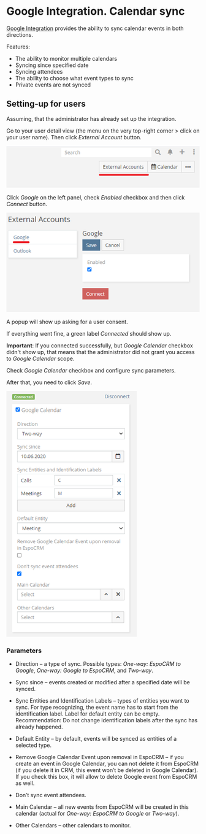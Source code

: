 # Google Integration. Calendar sync

[Google Integration](https://www.espocrm.com/extensions/google-integration) provides the ability to sync calendar events in both directions.

Features:

* The ability to monitor multiple calendars
* Syncing since specified date
* Syncing attendees
* The ability to choose what event types to sync
* Private events are not synced

## Setting-up for users

Assuming, that the administrator has already set up the integration.

Go to your user detail view (the menu on the very top-right corner > click on your user name). Then click *External Account* button.

![External account button](../../_static/images/extensions/google-integration/external-account-button.png)

Click *Google* on the left panel, check *Enabled* checkbox and then click *Connect* button.

![Connect](../../_static/images/extensions/google-integration/connect.png)

A popup will show up asking for a user consent.

If everything went fine, a green label *Connected* should show up.

**Important**: If you connected successfully, but *Google Calendar* checkbox didn't show up, that means that the administrator did not grant you access to *Google Calendar* scope.

Check *Google Calendar* checkbox and configure sync parameters.

After that, you need to click *Save*.

![Params](../../_static/images/extensions/google-integration/calendar-params.png)

### Parameters

* Direction – a type of sync. Possible types: *One-way: EspoCRM to Google*, *One-way: Google to EspoCRM*, and *Two-way*.

* Sync since – events created or modified after a specified date will be synced.

* Sync Entities and Identification Labels – types of entities you want to sync. For type recognizing, the event name has to start from the identification label. Label for default entity can be empty. Recommendation: Do not change identification labels after the sync has already happened.

* Default Entity – by default, events will be synced as entities of a selected type.

* Remove Google Calendar Event upon removal in EspoCRM –  if you create an event in Google Calendar, you can not delete it from EspoCRM (if you delete it in CRM, this event won’t be deleted in Google Calendar). If you check this box, it will allow to delete Google event from EspoCRM as well.

* Don’t sync event attendees.

* Main Calendar – all new events from EspoCRM will be created in this calendar (actual for *One-way: EspoCRM to Google* or *Two-way*).

* Other Calendars – other calendars to monitor.
